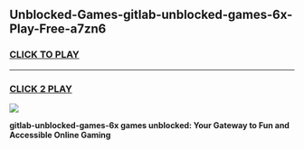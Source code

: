 
## Unblocked-Games-gitlab-unblocked-games-6x-Play-Free-a7zn6
<h3>
<a href="https://premium76.site?title=gitlab-unblocked-games-6x&ref=09A">CLICK TO PLAY</a></h3>
<hr>

<h3>
<a href="https://premium76.site?title=gitlab-unblocked-games-6x&ref=09A">CLICK 2 PLAY</a>
  
</h3>

<a href="https://premium76.site?title=gitlab-unblocked-games-6x&ref=09A"><img src="https://clearcache.store/games.png"></a>


**gitlab-unblocked-games-6x games unblocked: Your Gateway to Fun and Accessible Online Gaming**
